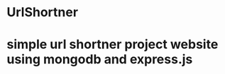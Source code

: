# UrlShortner
<h1>simple url shortner project website using mongodb and express.js </h1>
<img src="https://www.google.com/imgres?imgurl=https%3A%2F%2Fwww.sms-magic.com%2Fwp-content%2Fuploads%2F2021%2F01%2FShorten-URL-1024x635.png&tbnid=T0q2XmmZLJy9EM&vet=12ahUKEwjJlMLptqOCAxUTVaQEHTUOBC4QMyhZegUIARCbAg..i&imgrefurl=https%3A%2F%2Fwww.sms-magic.com%2Fblog%2F10-best-practices-for-using-url-shorteners-in-message-marketing%2F&docid=3vi4Sd15hOk-IM&w=1024&h=635&q=url%20shortener%20website&ved=2ahUKEwjJlMLptqOCAxUTVaQEHTUOBC4QMyhZegUIARCbAg" alt="">
